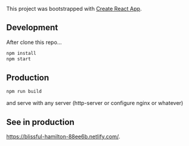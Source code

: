 This project was bootstrapped with [Create React App](https://github.com/facebookincubator/create-react-app).

## Development

After clone this repo...
```sh
npm install
npm start
```

## Production
```sh
npm run build
```

and serve with any server (http-server or configure nginx or whatever)

## See in production
https://blissful-hamilton-88ee6b.netlify.com/.
